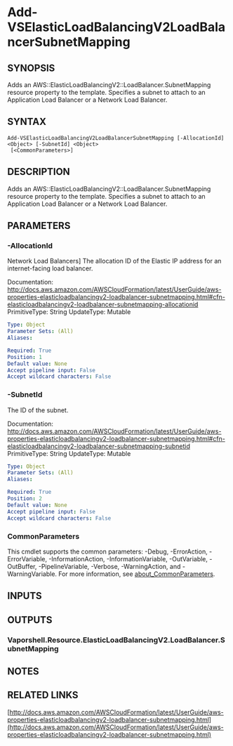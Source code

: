 # Add-VSElasticLoadBalancingV2LoadBalancerSubnetMapping

## SYNOPSIS
Adds an AWS::ElasticLoadBalancingV2::LoadBalancer.SubnetMapping resource property to the template.
Specifies a subnet to attach to an Application Load Balancer or a Network Load Balancer.

## SYNTAX

```
Add-VSElasticLoadBalancingV2LoadBalancerSubnetMapping [-AllocationId] <Object> [-SubnetId] <Object>
 [<CommonParameters>]
```

## DESCRIPTION
Adds an AWS::ElasticLoadBalancingV2::LoadBalancer.SubnetMapping resource property to the template.
Specifies a subnet to attach to an Application Load Balancer or a Network Load Balancer.

## PARAMETERS

### -AllocationId
Network Load Balancers\] The allocation ID of the Elastic IP address for an internet-facing load balancer.

Documentation: http://docs.aws.amazon.com/AWSCloudFormation/latest/UserGuide/aws-properties-elasticloadbalancingv2-loadbalancer-subnetmapping.html#cfn-elasticloadbalancingv2-loadbalancer-subnetmapping-allocationid
PrimitiveType: String
UpdateType: Mutable

```yaml
Type: Object
Parameter Sets: (All)
Aliases:

Required: True
Position: 1
Default value: None
Accept pipeline input: False
Accept wildcard characters: False
```

### -SubnetId
The ID of the subnet.

Documentation: http://docs.aws.amazon.com/AWSCloudFormation/latest/UserGuide/aws-properties-elasticloadbalancingv2-loadbalancer-subnetmapping.html#cfn-elasticloadbalancingv2-loadbalancer-subnetmapping-subnetid
PrimitiveType: String
UpdateType: Mutable

```yaml
Type: Object
Parameter Sets: (All)
Aliases:

Required: True
Position: 2
Default value: None
Accept pipeline input: False
Accept wildcard characters: False
```

### CommonParameters
This cmdlet supports the common parameters: -Debug, -ErrorAction, -ErrorVariable, -InformationAction, -InformationVariable, -OutVariable, -OutBuffer, -PipelineVariable, -Verbose, -WarningAction, and -WarningVariable. For more information, see [about_CommonParameters](http://go.microsoft.com/fwlink/?LinkID=113216).

## INPUTS

## OUTPUTS

### Vaporshell.Resource.ElasticLoadBalancingV2.LoadBalancer.SubnetMapping
## NOTES

## RELATED LINKS

[http://docs.aws.amazon.com/AWSCloudFormation/latest/UserGuide/aws-properties-elasticloadbalancingv2-loadbalancer-subnetmapping.html](http://docs.aws.amazon.com/AWSCloudFormation/latest/UserGuide/aws-properties-elasticloadbalancingv2-loadbalancer-subnetmapping.html)

